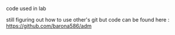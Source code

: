 code used in lab


still figuring out how to use other's git but code can be found here : https://github.com/barona586/adm
